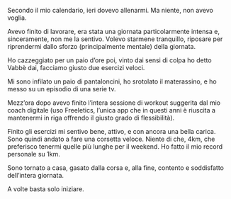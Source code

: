 Secondo il mio calendario, ieri dovevo allenarmi. Ma niente, non avevo voglia. 

Avevo finito di lavorare, era stata una giornata particolarmente intensa e, sinceramente, non me la sentivo. Volevo starmene tranquillo, riposare per riprendermi dallo sforzo (principalmente mentale) della giornata. 

Ho cazzeggiato per un paio d’ore poi, vinto dai sensi di colpa ho detto Vabbè dai, facciamo giusto due esercizi veloci. 

Mi sono infilato un paio di pantaloncini, ho srotolato il materassino, e ho messo su un episodio di una serie tv. 

Mezz’ora dopo avevo finito l’intera sessione di workout suggerita dal mio coach digitale (uso Freeletics, l’unica app che in questi anni è riuscita a mantenermi in riga offrendo il giusto grado di flessibilità). 

Finito gli esercizi mi sentivo bene, attivo, e con ancora una bella carica. Sono quindi andato a fare una corsetta veloce. Niente di che, 4km, che preferisco tenermi quelle più lunghe per il weekend. Ho fatto il mio record personale su 1km. 

Sono tornato a casa, gasato dalla corsa e, alla fine, contento e soddisfatto dell’intera giornata.

A volte basta solo iniziare. 